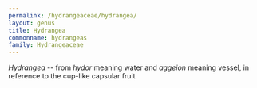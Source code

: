 ```yaml
---
permalink: /hydrangeaceae/hydrangea/
layout: genus
title: Hydrangea
commonname: hydrangeas
family: Hydrangeaceae
---
```


*Hydrangea* -- from *hydor* meaning water and *aggeion* meaning vessel, in reference to the cup-like capsular fruit
